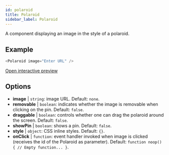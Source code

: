 ```yaml
---
id: polaroid
title: Polaroid
sidebar_label: Polaroid
---
```


A component displaying an image in the style of a polaroid.

## Example

``` js
<Polaroid image="Enter URL" />
```

[Open interactive preview](https://isle.heinz.cmu.edu/components/polaroid/)

## Options

* __image__ | `string`: image URL. Default: `none`.
* __removable__ | `boolean`: indicates whether the image is removable when clicking on the pin. Default: `false`.
* __draggable__ | `boolean`: controls whether one can drag the polaroid around the screen. Default: `false`.
* __showPin__ | `boolean`: shows a pin. Default: `false`.
* __style__ | `object`: CSS inline styles. Default: `{}`.
* __onClick__ | `function`: event handler invoked when image is clicked (receives the id of the Polaroid as parameter). Default: `function noop() {
	// Empty function...
}`.
